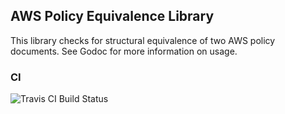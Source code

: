 ## AWS Policy Equivalence Library

This library checks for structural equivalence of two AWS policy documents. See Godoc for more information on usage.

### CI

<img src="https://travis-ci.org/jen20/awspolicyequivalence.svg?branch=master" alt="Travis CI Build Status" />
